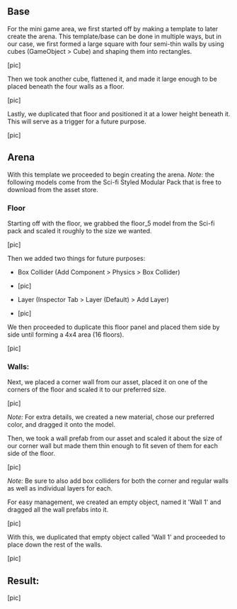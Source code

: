 ## Base
For the mini game area, we first started off by making a template to later create the arena. 
This template/base can be done in multiple ways, but in our case, we first formed a large square with four semi-thin walls by using cubes (GameObject > Cube) and shaping them into rectangles.

[pic]

Then we took another cube, flattened it, and made it large enough to be placed beneath the four walls as a floor.

[pic]

Lastly, we duplicated that floor and positioned it at a lower height beneath it. This will serve as a trigger for a future purpose.

[pic]

## Arena
With this template we proceeded to begin creating the arena. 
_Note:_ the following models come from the Sci-fi Styled Modular Pack that is free to download from the asset store.

### Floor
Starting off with the floor, we grabbed the floor_5 model from the Sci-fi pack and scaled it roughly to the size we wanted.

[pic]

Then we added two things for future purposes:
-	Box Collider (Add Component > Physics > Box Collider)
  
-	[pic]
  
-	Layer (Inspector Tab > Layer (Default) > Add Layer)
  
-	[pic]
  
We then proceeded to duplicate this floor panel and placed them side by side until forming a 4x4 area (16 floors).

[pic]

### Walls:
Next, we placed a corner wall from our asset, placed it on one of the corners of the floor and scaled it to our preferred size.

[pic] 

_Note:_ For extra details, we created a new material, chose our preferred color, and dragged it onto the model.

Then, we took a wall prefab from our asset and scaled it about the size of our corner wall but made them thin enough to fit seven of them for each side of the floor.

[pic]

_Note:_ Be sure to also add box colliders for both the corner and regular walls as well as individual layers for each.

For easy management, we created an empty object, named it 'Wall 1' and dragged all the wall prefabs into it.

[pic]

With this, we duplicated that empty object called 'Wall 1' and proceeded to place down the rest of the walls.

[pic]

## Result:
[pic]

